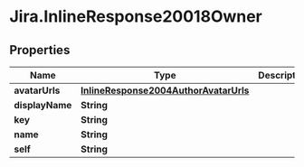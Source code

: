 # Jira.InlineResponse20018Owner

## Properties

Name | Type | Description | Notes
------------ | ------------- | ------------- | -------------
**avatarUrls** | [**InlineResponse2004AuthorAvatarUrls**](InlineResponse2004AuthorAvatarUrls.md) |  | 
**displayName** | **String** |  | 
**key** | **String** |  | 
**name** | **String** |  | 
**self** | **String** |  | 


